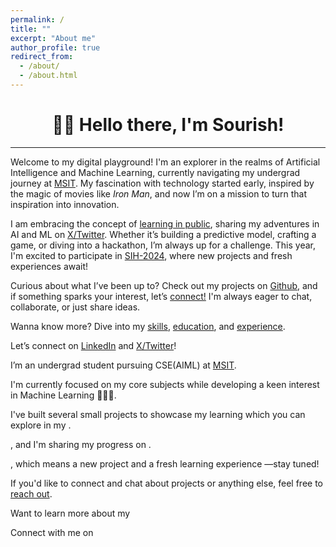 ```yaml
---
permalink: /
title: ""
excerpt: "About me"
author_profile: true
redirect_from: 
  - /about/
  - /about.html
---
```

<h1 align=center>👋🏼 Hello there, I'm Sourish!</h1>
<hr>

Welcome to my digital playground! I'm an explorer in the realms of Artificial Intelligence and Machine Learning, currently navigating my undergrad journey at [MSIT](https://www.linkedin.com/school/meghnadsahainstituteoftechnology/). My fascination with technology started early, inspired by the magic of movies like _Iron Man_, and now I’m on a mission to turn that inspiration into innovation.

I am embracing the concept of [learning in public](https://www.swyx.io/learn-in-public), sharing my adventures in AI and ML on [X/Twitter](https://X.com/sourize_). Whether it’s building a predictive model, crafting a game, or diving into a hackathon, I’m always up for a challenge. This year, I'm excited to participate in [SIH-2024](/sih2024/), where new projects and fresh experiences await!

Curious about what I’ve been up to? Check out my projects on [Github](https://github.com/sourize?tab=repositories), and if something sparks your interest, let’s [connect!](https://x.com/sourize_) I'm always eager to chat, collaborate, or just share ideas.

Wanna know more? Dive into my [skills](/skills.md/), [education](/education.md/), and [experience](/experience.md/).

Let’s connect on [LinkedIn](https://linkedin.com/in/sourish-chatterjee) and [X/Twitter](https://x.com/sourize_)!

















I’m an undergrad student pursuing CSE(AIML) at [MSIT](https://www.linkedin.com/school/meghnadsahainstituteoftechnology/).

I'm currently focused on my core subjects while developing a keen interest in Machine Learning 🧑🏼‍💻.

I've built several small projects to showcase my learning which you can explore in my .

, and I'm sharing my progress on .

, which means a new project and a fresh learning experience —stay tuned!

If you'd like to connect and chat about projects or anything else, feel free to [reach out](https://x.com/sourize).

Want to learn more about my 


Connect with me on 



